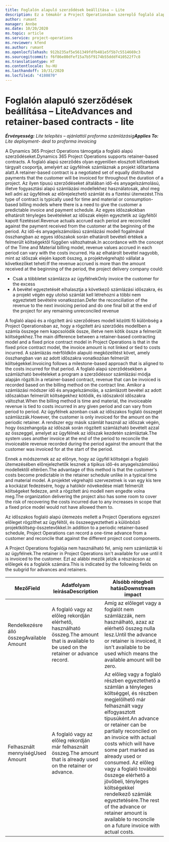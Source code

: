 ```yaml
---
title: Foglalón alapuló szerződések beállítása – Lite
description: Ez a témakör a Project Operationsban szereplő foglaló alapú szerződési modellek és előlegek információit tartalmazza.
author: rumant
manager: Annbe
ms.date: 10/20/2020
ms.topic: article
ms.service: project-operations
ms.reviewer: kfend
ms.author: rumant
ms.openlocfilehash: 912b235af5e561349fdfb481e5f5b7c5514669c3
ms.sourcegitcommit: f6f86e80dfef15a7b5f9174b55dddf410522f7c8
ms.translationtype: HT
ms.contentlocale: hu-HU
ms.lasthandoff: 10/31/2020
ms.locfileid: "4180870"
---
```

# <a name="advances-and-retainer-based-contracts---lite"></a><span data-ttu-id="af7a7-103">Foglalón alapuló szerződések beállítása – Lite</span><span class="sxs-lookup"><span data-stu-id="af7a7-103">Advances and retainer-based contracts - lite</span></span>


<span data-ttu-id="af7a7-104">_**Érvényesség:** Lite telepítés – ajánlattól proforma számlázásig_</span><span class="sxs-lookup"><span data-stu-id="af7a7-104">_**Applies To:** Lite deployment- deal to proforma invoicing_</span></span>

<span data-ttu-id="af7a7-105">A Dynamics 365 Project Operations támogatja a foglaló alapú szerződéseket.</span><span class="sxs-lookup"><span data-stu-id="af7a7-105">Dynamics 365 Project Operations supports retainer-based contracts.</span></span> <span data-ttu-id="af7a7-106">A foglaló alapú szerződés olyan egyenlően elosztott kifizetések tárgyalt csoportja, amelyért az ügyfélnek számláznak a projekt időtartama alatt.</span><span class="sxs-lookup"><span data-stu-id="af7a7-106">A retainer-based contract is a negotiated set of equally distributed payments that the customer will be invoiced for throughout the duration of a project.</span></span> <span data-ttu-id="af7a7-107">Az ilyen típusú szerződéseket általában idő-és anyagelszámolású, illetve fogyasztási alapú számlázási modellekhez használatosak, ahol meg kell adni az ügyfélnek az előrejelezhető számlát és a fizetési ütemezést.</span><span class="sxs-lookup"><span data-stu-id="af7a7-107">This type of contract is typically used for time and material or consumption-based billing models where there is a need to give the customer a predictable invoice and payment schedule.</span></span> <span data-ttu-id="af7a7-108">Az egyes időszakokban elhatárolt tényleges bevételeket az időszak elején egyeztetik az ügyféltől kapott fizetéssel.</span><span class="sxs-lookup"><span data-stu-id="af7a7-108">Revenue actuals accrued each period are reconciled against the payment received from the customer at the beginning of the period.</span></span> <span data-ttu-id="af7a7-109">Az idő-és anyagelszámolású számlázási modell fogalmával összhangban az egyes időszakok során elhatárolt bevételi értékek a felmerült költségektől függően változhatnak.</span><span class="sxs-lookup"><span data-stu-id="af7a7-109">In accordance with the concept of the Time and Material billing model, revenue values accrued in each period can vary with the costs incurred.</span></span> <span data-ttu-id="af7a7-110">Ha az elhatárolt bevétel nagyobb, mint az időszak elején kapott összeg, a projektvégrehajtó vállalat a következőket teheti:</span><span class="sxs-lookup"><span data-stu-id="af7a7-110">If the revenue accrued is more than the amount received at the beginning of the period, the project delivery company could:</span></span>

- <span data-ttu-id="af7a7-111">Csak a többletet számlázza az ügyfélnek</span><span class="sxs-lookup"><span data-stu-id="af7a7-111">Only invoice the customer for the excess</span></span> 
- <span data-ttu-id="af7a7-112">A bevétel egyeztetését elhalasztja a következő számlázási időszakra, és a projekt végén egy utolsó számlát kell létrehozni a többi nem egyeztetett bevételre vonatkozóan.</span><span class="sxs-lookup"><span data-stu-id="af7a7-112">Defer the reconciliation of the revenue to the next invoicing period and do one final bill at the end of the project for any remaining unreconciled revenue</span></span>

<span data-ttu-id="af7a7-113">A foglaló alapú és a rögzített árú szerződéses modell közötti fő különbség a Project Operationsban az, hogy a rögzített árú szerződés modellben a számla összege nem kapcsolódik össze, illetve nem kötik össze a felmerült költségekhez.</span><span class="sxs-lookup"><span data-stu-id="af7a7-113">The main difference between a retainer-based contracting model and a fixed price contract model in Project Operations is that in the fixed price contract model, the invoice amount is not linked or tied to costs incurred.</span></span> <span data-ttu-id="af7a7-114">A számlázás mérföldkőn alapuló megközelítést követ, amely összhangban van az adott időszakra vonatkozóan felmerült költségekkel.</span><span class="sxs-lookup"><span data-stu-id="af7a7-114">Invoicing follows a milestone-based approach that is aligned to the costs incurred for that period.</span></span> <span data-ttu-id="af7a7-115">A foglaló alapú szerződésekben a számlázható bevételeket a program a szerződéssor számlázási módja alapján rögzíti.</span><span class="sxs-lookup"><span data-stu-id="af7a7-115">In a retainer-based contract, revenue that can be invoiced is recorded based on the billing method on the contract line.</span></span> <span data-ttu-id="af7a7-116">Amikor a számlázási módszer idő és anyagelszámolás, a számlázott bevétel az adott időszakban felmerült költségekhez kötődik, és időszakról időszakra változhat.</span><span class="sxs-lookup"><span data-stu-id="af7a7-116">When the billing method is time and material, the invoiceable revenue is tied to costs incurred in any given period and can vary from period to period.</span></span> <span data-ttu-id="af7a7-117">Az ügyfélnek azonban csak az időszakos foglaló összegét számlázzák.</span><span class="sxs-lookup"><span data-stu-id="af7a7-117">However, the customer is only invoiced for the amount on the periodic retainer.</span></span> <span data-ttu-id="af7a7-118">A rendszer egy másik számlát használ az időszak végén, hogy összehangolja az időszak során rögzített számlázható bevételt azzal az összeggel, amelyet az ügyfélnek az időszak kezdetén számláztak.</span><span class="sxs-lookup"><span data-stu-id="af7a7-118">The system uses another invoice at the end of the period to reconcile the invoiceable revenue recorded during the period against the amount that the customer was invoiced for at the start of the period.</span></span>

<span data-ttu-id="af7a7-119">Ennek a módszernek az az előnye, hogy az ügyfél költségei a foglaló ütemezésében előrejelezhetők lesznek a tipikus idő-és anyagelszámolású modellektől eltérően.</span><span class="sxs-lookup"><span data-stu-id="af7a7-119">The advantage of this method is that the customer's costs become predictable in the retainer schedule unlike in a typical time and material model.</span></span> <span data-ttu-id="af7a7-120">A projektet végrehajtó szervezetnek is van egy kis tere a kockázat fedezésére, hogy a hatókör növekedése miatt felmerült költségeket fedezze, amit a rögzített árú modell nem engedte volna meg.</span><span class="sxs-lookup"><span data-stu-id="af7a7-120">The organization delivering the project also has some room to cover the risk of recovering the costs incurred due to any increases in scope that a fixed price model would not have allowed them to.</span></span>

<span data-ttu-id="af7a7-121">Az időszakos foglaló alapú ütemezés mellett a Project Operations egyszeri előleget rögzíthet az ügyféltől, és összeegyeztetheti a különböző projektköltség-összetevőkkel.</span><span class="sxs-lookup"><span data-stu-id="af7a7-121">In addition to a periodic retainer-based schedule, Project Operations can record a one-time advance from a customer and reconcile that against the different project cost components.</span></span>

<span data-ttu-id="af7a7-122">A Project Operations foglalója nem használható fel, amíg nem számlázták ki az ügyfélnek.</span><span class="sxs-lookup"><span data-stu-id="af7a7-122">The retainer in Project Operations isn't available for use until it is invoiced to the customer.</span></span> <span data-ttu-id="af7a7-123">Ezt az alábbi mezők jelzik a részrácson az előlegek és a foglalók számára.</span><span class="sxs-lookup"><span data-stu-id="af7a7-123">This is indicated by the following fields on the subgrid for advances and retainers.</span></span>

| <span data-ttu-id="af7a7-124">Mező</span><span class="sxs-lookup"><span data-stu-id="af7a7-124">Field</span></span> | <span data-ttu-id="af7a7-125">Adatfolyam leírása</span><span class="sxs-lookup"><span data-stu-id="af7a7-125">Description</span></span> | <span data-ttu-id="af7a7-126">Alsóbb rétegbeli hatás</span><span class="sxs-lookup"><span data-stu-id="af7a7-126">Downstream impact</span></span> |
| --- | --- | --- |
| <span data-ttu-id="af7a7-127">Rendelkezésre álló összeg</span><span class="sxs-lookup"><span data-stu-id="af7a7-127">Available Amount</span></span> | <span data-ttu-id="af7a7-128">A foglaló vagy az előleg rekordján elérhető, használható összeg.</span><span class="sxs-lookup"><span data-stu-id="af7a7-128">The amount that is available to be used on the retainer or advance record.</span></span> | <span data-ttu-id="af7a7-129">Amíg az előleget vagy a foglalót nem számlázzák, nem használható, azaz az elérhető összeg nulla lesz.</span><span class="sxs-lookup"><span data-stu-id="af7a7-129">Until the advance or retainer is invoiced, it isn't available to be used which means the available amount will be zero.</span></span> |
| <span data-ttu-id="af7a7-130">Felhasznált mennyiség</span><span class="sxs-lookup"><span data-stu-id="af7a7-130">Used Amount</span></span> | <span data-ttu-id="af7a7-131">A foglaló vagy az előleg rekordján már felhasznált összeg.</span><span class="sxs-lookup"><span data-stu-id="af7a7-131">The amount that is already used on the retainer or advance.</span></span> | <span data-ttu-id="af7a7-132">Az előleg vagy a foglaló részben egyeztethető a számlán a tényleges költséggel, és részben megjelölhető már felhasznált vagy elfogyasztott típusúként.</span><span class="sxs-lookup"><span data-stu-id="af7a7-132">An advance or retainer can be partially reconciled on an invoice with actual costs which will have some part marked as already used or consumed.</span></span> <span data-ttu-id="af7a7-133">Az előleg vagy a foglaló további összege elérhető a jövőbeli, tényleges költségekkel rendelkező számlák egyeztetésére.</span><span class="sxs-lookup"><span data-stu-id="af7a7-133">The rest of the advance or retainer amount is available to reconcile on a future invoice with actual costs.</span></span> |
